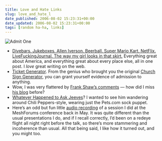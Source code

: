 ```yaml
---
title: Love and Hate Links
slug: love_and_hate_l
date_published: 2006-08-02 15:23:31+00:00
date_updated: 2006-08-02 15:23:31+00:00
tags: [random ha-ha, links]
---
```


![Admit One](https://cdn.glitch.global/71e5579f-aba0-499a-b200-01549a2a80ce/ticket-purple.jpg?v=1730095209331)

- [Divebars. Jukeboxes. Allen Iverson. Beerball. Super Mario Kart. NetFlix. LiveFuckingJournal. The way my girl looks in that skirt.](http://inertiacrept.livejournal.com/43187.html) Everything great about America, and everything great about every place else, all in one post. I *love* great writing on the web.
- [Ticket Generator](http://www.says-it.com/concertticket/). From the genius who brought you the original [Church Sign Generator](http://www.churchsigngenerator.com/), you can grant yourself evidence of admission to anything.
- Wow, I was very flattered by [Frank Shaw’s comments](http://glasshouse.waggeneredstrom.com/blogs/frankshaw/archive/2006/08/01/688.aspx) — how did I miss [his blog](http://glasshouse.waggeneredstrom.com/blogs/frankshaw/default.aspx) before?
- [Whatever Happened to Ask Jeeves](http://www.officepirates.com/officepirates/photos/0,25046,1214811,00.html)? I wanted to see him wandering around Chili Peppers-style, wearing just the Pets.com sock puppet.
- Here’s an odd but fun little [audio recording](http://www.itconversations.com/shows/detail1069.html) of a session I did at the MeshForums conference back in May. It was quite different than the usual presentations I do, and if I recall correctly, I’d been on a redeye flight all night right before the talk, so there’s more stammering and incoherence than usual. All that being said, I like how it turned out, and you might too.
